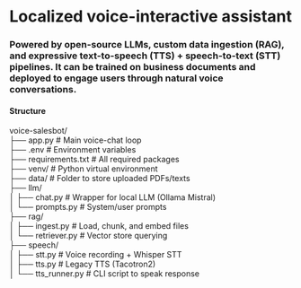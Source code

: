 # Localized voice-interactive assistant
### Powered by open-source LLMs, custom data ingestion (RAG), and expressive text-to-speech (TTS) + speech-to-text (STT) pipelines. It can be trained on business documents and deployed to engage users through natural voice conversations.
#### Structure
voice-salesbot/  
├── app.py # Main voice-chat loop  
├── .env # Environment variables  
├── requirements.txt # All required packages    
├── venv/ # Python virtual environment    
├── data/ # Folder to store uploaded PDFs/texts  
├── llm/  
│ ├── chat.py # Wrapper for local LLM (Ollama Mistral)  
│ └── prompts.py # System/user prompts  
├── rag/  
│ ├── ingest.py # Load, chunk, and embed files  
│ └── retriever.py # Vector store querying  
├── speech/  
│ ├── stt.py # Voice recording + Whisper STT  
│ ├── tts.py # Legacy TTS (Tacotron2)  
│ └── tts_runner.py # CLI script to speak response  

